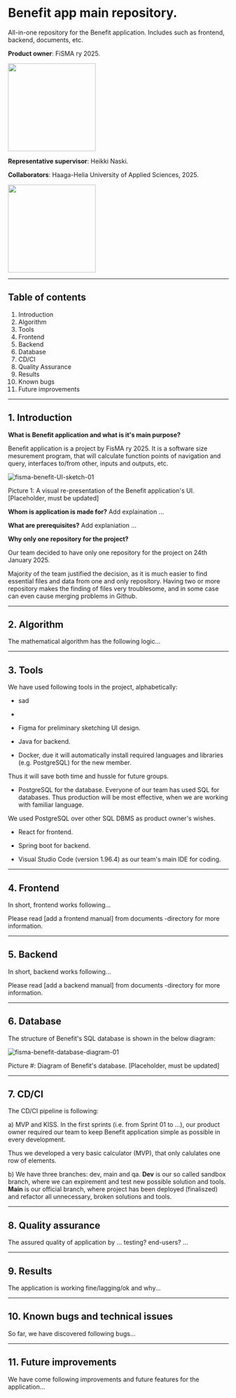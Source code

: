 # Benefit app main repository.
All-in-one repository for the Benefit application. Includes such as frontend, backend, documents, etc.

**Product owner**: FiSMA ry 2025.

<img src="https://www.fisma.fi/wp-content/uploads/2022/03/cropped-Fisma_logo.png" width="200">

**Representative supervisor**: Heikki Naski.



**Collaborators**: Haaga-Helia University of Applied Sciences, 2025.

<img src="https://www.haaga-helia.fi/themes/custom/hh/logo.png" width="200">


---

## Table of contents

1. Introduction
2. Algorithm
3. Tools
4. Frontend
5. Backend
6. Database
7. CD/CI
8. Quality Assurance
9. Results
10. Known bugs
11. Future improvements

---

## 1. Introduction


**What is Benefit application and what is it's main purpose?**

Benefit application is a project by FisMA ry 2025. It is a software size mesurement program, 
that will calculate function points of navigation and query, interfaces to/from other,
inputs and outputs, etc.

![fisma-benefit-UI-sketch-01](https://github.com/user-attachments/assets/73792802-5266-4e85-b4ef-f872406493e8)

Picture 1: A visual re-presentation of the Benefit application's UI. [Placeholder, must be updated]


**Whom is application is made for?**
Add explaination ...


**What are prerequisites?**
Add explaniation ...


**Why only one repository for the project?**

Our team decided to have only one repository for the project on 24th January 2025.

Majority of the team justified the decision, as it is much easier
to find essential files and data from one and only repository.
Having two or more repository makes the finding of files very troublesome,
and in some case can even cause merging problems in Github.

---

## 2. Algorithm

The mathematical algorithm has the following logic...

---

## 3. Tools

We have used following tools in the project, alphabetically:

* sad
* 

* Figma for preliminary sketching UI design. 

* Java for backend.

* Docker, due it will automatically install required languages and libraries 
(e.g. PostgreSQL) for the new member.

Thus it will save both time and hussle for future groups.  

* PostgreSQL for the database. Everyone of our team has used SQL for databases. 
Thus production will be most effective, when we are working with familiar language.

We used PostgreSQL over other SQL DBMS as product owner's wishes. 

* React for frontend.

* Spring boot for backend.

* Visual Studio Code (version 1.96.4) as our team's main IDE for coding. 



---

## 4. Frontend

In short, frontend works following...

Please read [add a frontend manual] from documents -directory for more information.

---

## 5. Backend

In short, backend works following...

Please read [add a backend manual] from documents -directory for more information.

---

## 6. Database

The structure of Benefit's SQL database is shown in the below diagram:

![fisma-benefit-database-diagram-01](https://github.com/user-attachments/assets/d47a503f-ef6f-4ca6-8c7b-2afcb7de5538)

Picture #: Diagram of Benefit's database. [Placeholder, must be updated]

---

## 7. CD/CI

The CD/CI pipeline is following:

a) MVP and KISS. In the first sprints (i.e. from Sprint 01 to ...),
our product owner required our team to keep Benefit application simple as possible
in every development.

Thus we developed a very basic calculator (MVP), that only calulates one row of elements.

b) We have three branches: dev, main and qa.
  **Dev** is our so called sandbox branch, where we can expirement and test new possible solution and tools.
  **Main** is our official branch, where project has been deployed (finaliszed) and refactor all unnecessary, broken solutions and tools.

---

## 8. Quality assurance

The assured quality of application by ... testing? end-users? ...

---

## 9. Results

The application is working fine/lagging/ok and why...

---

## 10. Known bugs and technical issues

So far, we have discovered following bugs...

---

## 11. Future improvements

We have come following improvements and future features for the application...
